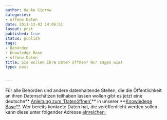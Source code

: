 ```yaml
---
author: Hauke Gierow
categories:
- offene Daten
date: 2011-12-02 14:06:51
layout: post
published: true
status: publish
tags:
- Behörden
- Knowledge Base
- offene Daten
title: Sie wollen Ihre Daten öffnen? Wir sagen wie!
type: post


---
```


Für alle Behörden und andere datenhaltende Stellen, die die Öffentlichkeit an ihren Datenschätzen teilhaben lassen wollen gibt es jetzt eine deutsche** [Anleitung zum 'Datenöffnen'](http://wiki.okfn.de/Datenoeffnen)** in unserer **[Knowledege Base**](http://wiki.okfn.de/KnowledgeBase). Wer bereits konkrete Daten hat, die veröffentlicht werden sollen kann diese unter folgender Adresse [einreichen.](http://apps4deutschland.de/wettbewerb/anmeldung-von-daten/)